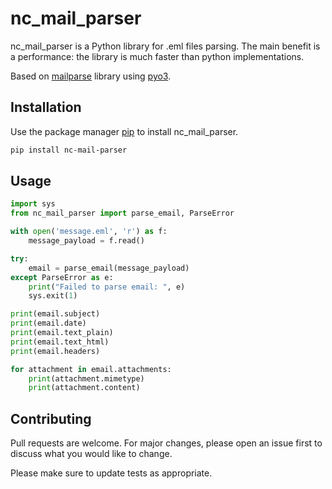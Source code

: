 # nc_mail_parser

nc_mail_parser is a Python library for .eml files parsing.
The main benefit is a performance: the library is much faster than python implementations.

Based on [mailparse](https://github.com/staktrace/mailparse) library using [pyo3](https://github.com/PyO3/pyo3).

## Installation

Use the package manager [pip](https://pypi.org/project/nc_mail_parser/) to install nc_mail_parser.

```bash
pip install nc-mail-parser
```

## Usage

```python
import sys
from nc_mail_parser import parse_email, ParseError

with open('message.eml', 'r') as f:
    message_payload = f.read()

try:
    email = parse_email(message_payload)
except ParseError as e:
    print("Failed to parse email: ", e)
    sys.exit(1)

print(email.subject)
print(email.date)
print(email.text_plain)
print(email.text_html)
print(email.headers)

for attachment in email.attachments:
    print(attachment.mimetype)
    print(attachment.content)

```

## Contributing
Pull requests are welcome. For major changes, please open an issue first to discuss what you would like to change.

Please make sure to update tests as appropriate.
